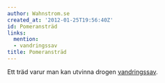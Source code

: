```yaml
---
author: Wahnstrom.se
created_at: '2012-01-25T19:56:40Z'
id: Pomeransträd
links:
  mention:
  - vandringssav
title: Pomeransträd
---
```


Ett träd varur man kan utvinna drogen [vandringssav].

  [vandringssav]: vandringssav